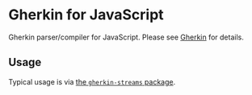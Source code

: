 # Gherkin for JavaScript

Gherkin parser/compiler for JavaScript. Please see [Gherkin](https://github.com/cucumber/common/tree/main/gherkin) for details.

## Usage

Typical usage is via [the `gherkin-streams` package](../../gherkin-streams/javascript).
